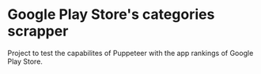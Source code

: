 # Google Play Store's categories scrapper

Project to test the capabilites of Puppeteer with the app rankings of Google Play Store.